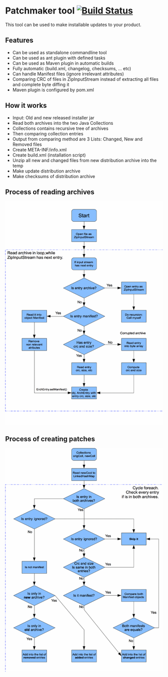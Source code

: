 # Patchmaker tool [![Build Status](https://travis-ci.org/svasek/patchmaker.svg?branch=master)](https://travis-ci.org/svasek/patchmaker)

This tool can be used to make installable updates to your product.

## Features 
* Can be used as standalone commandline tool
* Can be used as ant plugin with defined tasks
* Can be used as Maven plugin in automatic builds
* Fully automatic (build.xml, changelog, checksums, … etc)
* Can handle Manifest files (ignore irrelevant attributes)
* Comparing CRC of files in ZipInputStream instead of extracting all files and complete byte diffing it
* Maven plugin is configured by pom.xml


## How it works
* Input: Old and new released installer jar
* Read both archives into the two Java Collections
* Collections contains recursive tree of archives
* Then comparing collection entries
* Output from comparing method are 3 Lists: Changed, New and Removed files
* Create META-INF/info.xml
* Create build.xml (installation script)
* Unzip all new and changed files from new distribution archive into the temp
* Make update distribution archive
* Make checksums of distribution archive

## Process of reading archives
![Figure 1-1](resources/patchmaker-diagram1.gif "Figure 1-1")


## Process of creating patches
![Figure 1-2](resources/patchmaker-diagram2.gif "Figure 1-2")

